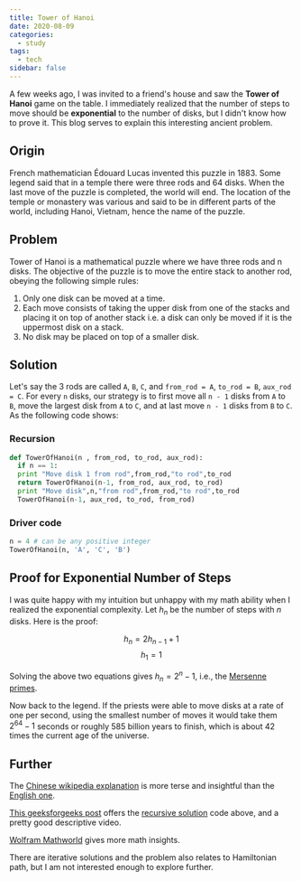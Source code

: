 ```yaml
---
title: Tower of Hanoi
date: 2020-08-09
categories:
  - study
tags:
  - tech
sidebar: false
---
```


A few weeks ago, I was invited to a friend's house and saw the **Tower of Hanoi** game on the table. I immediately realized that the number of steps to move should be **exponential** to the number of disks, but I didn't know how to prove it. This blog serves to explain this interesting ancient problem.

<!-- more -->

## Origin

French mathematician Édouard Lucas invented this puzzle in 1883. Some legend said that in a temple there were three rods and 64 disks. When the last move of the puzzle is completed, the world will end. The location of the temple or monastery was various and said to be in different parts of the world, including Hanoi, Vietnam, hence the name of the puzzle.

## Problem

Tower of Hanoi is a mathematical puzzle where we have three rods and n disks. The objective of the puzzle is to move the entire stack to another rod, obeying the following simple rules:

1. Only one disk can be moved at a time.
2. Each move consists of taking the upper disk from one of the stacks and placing it on top of another stack i.e. a disk can only be moved if it is the uppermost disk on a stack.
3. No disk may be placed on top of a smaller disk.

## Solution

Let's say the 3 rods are called `A`, `B`, `C`, and `from_rod = A`, `to_rod = B`, `aux_rod = C`. For every `n` disks, our strategy is to first move all `n - 1` disks from `A` to `B`, move the largest disk from `A` to `C`, and at last move `n - 1` disks from `B` to `C`. As the following code shows:

### Recursion

```py
def TowerOfHanoi(n , from_rod, to_rod, aux_rod):
  if n == 1:
  print "Move disk 1 from rod",from_rod,"to rod",to_rod
  return TowerOfHanoi(n-1, from_rod, aux_rod, to_rod)
  print "Move disk",n,"from rod",from_rod,"to rod",to_rod
  TowerOfHanoi(n-1, aux_rod, to_rod, from_rod)
```

### Driver code

```py
n = 4 # can be any positive integer
TowerOfHanoi(n, 'A', 'C', 'B')
```

## Proof for Exponential Number of Steps

I was quite happy with my intuition but unhappy with my math ability when I realized the exponential complexity. Let $h_n$ be the number of steps with $n$ disks. Here is the proof:

$$h_n = 2h_{n-1} + 1$$
$$h_1 = 1$$

Solving the above two equations gives $h_n = 2^n - 1$, i.e., the [Mersenne primes](https://en.wikipedia.org/wiki/Mersenne_prime).

Now back to the legend. If the priests were able to move disks at a rate of one per second, using the smallest number of moves it would take them $2^{64} − 1$ seconds or roughly 585 billion years to finish, which is about 42 times the current age of the universe.

## Further

The [Chinese wikipedia explanation](https://zh.wikipedia.org/wiki/%E6%B1%89%E8%AF%BA%E5%A1%94) is more terse and insightful than the [English one](https://en.wikipedia.org/wiki/Tower_of_Hanoi).

[This geeksforgeeks post](https://www.geeksforgeeks.org/c-program-for-tower-of-hanoi) offers the [recursive solution](#recursion) code above, and a pretty good descriptive video.

[Wolfram Mathworld](https://mathworld.wolfram.com/TowerofHanoi.html) gives more math insights.

There are iterative solutions and the problem also relates to Hamiltonian path, but I am not interested enough to explore further.
